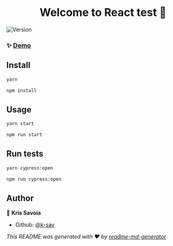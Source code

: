 <h1 align="center">Welcome to React test 👋</h1>
<p>
  <img alt="Version" src="https://img.shields.io/badge/version-0.1.0-blue.svg?cacheSeconds=2592000" />
</p>

### ✨ [Demo](https://elated-euler-9aea7b.netlify.com/)

## Install

```sh
yarn
```

```sh
npm install
```

## Usage

```sh
yarn start
```

```sh
npm run start
```

## Run tests

```sh
yarn cypress:open
```

```sh
npm run cypress:open
```

## Author

👤 **Kris Savoia**

- Github: [@k-sav](https://github.com/k-sav)

_This README was generated with ❤️ by [readme-md-generator](https://github.com/kefranabg/readme-md-generator)_
